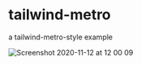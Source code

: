 # tailwind-metro
a tailwind-metro-style example

![Screenshot 2020-11-12 at 12 00 09](https://user-images.githubusercontent.com/1729401/98931917-f6fc4680-24de-11eb-8094-20b8c2a135aa.png)

